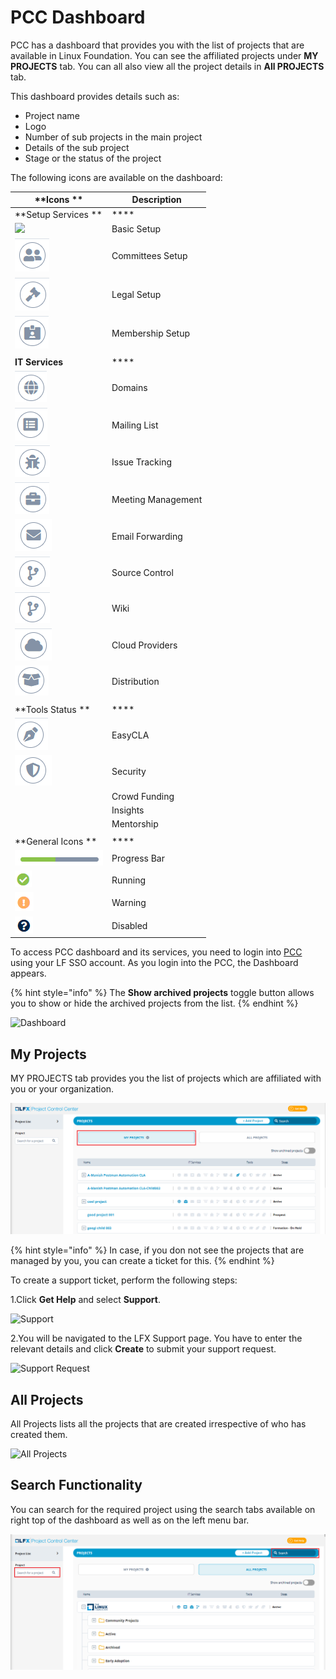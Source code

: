 # PCC Dashboard

PCC has a dashboard that provides you with the list of projects that are available in Linux Foundation. You can see the affiliated projects under **MY PROJECTS** tab. You can all also view all the project details in **All PROJECTS** tab.&#x20;

This dashboard provides details such as:

* Project name
* Logo
* Number of sub projects in the main project
* Details of the sub project
* Stage or the status of the project

The following icons are available on the dashboard:

| **Icons **                                        | **Description**    |
| ------------------------------------------------- | ------------------ |
| **Setup Services **                               | ****               |
| ![](../.gitbook/assets/Basic\_Setup.png)          | Basic Setup        |
|  ![](../.gitbook/assets/Commitee.png)             | Committees Setup   |
| ![](../.gitbook/assets/Logeal.png)                | Legal  Setup       |
| ![](../.gitbook/assets/Membership.png)            | Membership Setup   |
|                                                   |                    |
| **IT Services**                                   | ****               |
|  ![](<../.gitbook/assets/Domain .png>)            | Domains            |
|  ![](<../.gitbook/assets/Mailing .png>)           | Mailing List       |
| ![](../.gitbook/assets/Issue.png)                 | Issue Tracking     |
| ![](../.gitbook/assets/Meetings.png)              | Meeting Management |
| ![](<../.gitbook/assets/Email (1).png>)           | Email Forwarding   |
| ![](<../.gitbook/assets/image (21) (1).png>)      | Source Control     |
| ![](<../.gitbook/assets/image (21).png>)          | Wiki               |
| ![](<../.gitbook/assets/image (22).png>)          | Cloud Providers    |
| ![](../.gitbook/assets/Distribution.png)          | Distribution       |
|                                                   |                    |
| **Tools Status **                                 | ****               |
|  ![](<../.gitbook/assets/image (27) (1) (1).png>) | EasyCLA            |
| ![](<../.gitbook/assets/image (29).png>)          | Security           |
|                                                   | Crowd Funding      |
|                                                   | Insights           |
|                                                   | Mentorship         |
|                                                   |                    |
| **General Icons **                                | ****               |
| ![](<../.gitbook/assets/image (27) (1).png>)      | Progress Bar       |
| ![](<../.gitbook/assets/Running .png>)            | Running            |
|  ![](<../.gitbook/assets/image (26).png>)         | Warning            |
| ![](../.gitbook/assets/Disabled.png)              | Disabled           |

To access PCC dashboard and its services, you need to login into [PCC](http://projectadmin.lfx.linuxfoundation.org) using your LF SSO account. As you login into the PCC, the Dashboard appears.

{% hint style="info" %}
The **Show archived projects** toggle button allows you to show or hide the archived projects from the list.&#x20;
{% endhint %}

![Dashboard](../.gitbook/assets/All\_Projects.png)

## My Projects <a href="my-projects" id="my-projects"></a>

MY PROJECTS tab provides you the list of projects which are affiliated with you or your organization.&#x20;

![My Project](<../.gitbook/assets/My Projects.png>)

{% hint style="info" %}
In case, if you don not see the projects that are managed by you, you can create a ticket for this.
{% endhint %}

To create a support ticket, perform the following steps:

1.Click **Get Help** and select **Support**.

![Support](https://gblobscdn.gitbook.com/assets%2F-MHQvtXGepWEfHqN\_nkC%2F-MPsqxNkI8EzMv0ClU6w%2F-MPssJQEbst5Du47g3bK%2FSupport.png?alt=media\&token=ac403170-a6d3-4b1c-a492-4118364c807e)

2.You will be navigated to the LFX Support page. You have to enter the relevant details and click **Create** to submit your support request.

![Support Request](https://gblobscdn.gitbook.com/assets%2F-MHQvtXGepWEfHqN\_nkC%2F-MPsqxNkI8EzMv0ClU6w%2F-MPsuJzMR1NcCJRUzSrk%2FSupport\_Request.png?alt=media\&token=e6a07b16-74fe-4ae8-b649-00d42362d704)

## All Projects&#x20;

All Projects lists all the projects that are created irrespective of who has created them.&#x20;

![All Projects](../.gitbook/assets/All\_Projects1.png)

## Search Functionality&#x20;

You can search for the required project using the search tabs available on right top of the dashboard as well as on the left menu bar.&#x20;

![Search](<../.gitbook/assets/Search (1).png>)

